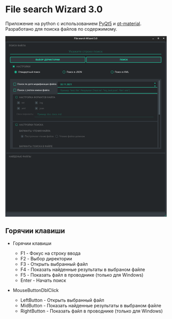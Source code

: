 # File search Wizard 3.0
Приложение на python с использованием [PyQt5](https://pypi.org/project/PyQt5/) и 
[qt-material](https://github.com/UN-GCPDS/qt-material).
Разработано для поиска файлов по содержимому. 


![Image alt](https://github.com/edwardgra4ev/File_search_Wizard_3.0/blob/master/File_search_Wizard_3.png?raw=true)

## Горячии клавиши

- Горячии клавиши
  - F1 - Фокус на строку ввода
  - F2 - Выбор директории
  - F3 - Открыть выбранный файл
  - F4 - Показать найденные результаты в выбраном файле
  - F5 - Показать файл в проводнике (только для Windows)
  - Enter - Начать поиск
  
- MouseButtonDblClick
  - LeftButton - Открыть выбранный файл
  - MidButton - Показать найденные результаты в выбраном файле
  - RightButton - Показать файл в проводнике (только для Windows)
